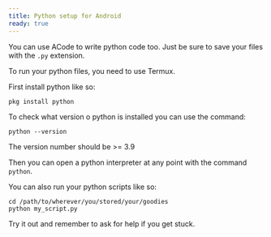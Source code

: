```yaml
---
title: Python setup for Android
ready: true
---
```


You can use ACode to write python code too. Just be sure to save your files with the `.py` extension.

To run your python files, you need to use Termux.

First install python like so:

```
pkg install python
```

To check what version o python is installed you can use the command:

```
python --version
```

The version number should be >= 3.9

Then you can open a python interpreter at any point with the command `python`.

You can also run your python scripts like so:

```
cd /path/to/wherever/you/stored/your/goodies
python my_script.py
```

Try it out and remember to ask for help if you get stuck.
